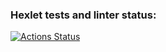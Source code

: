### Hexlet tests and linter status:
[![Actions Status](https://github.com/diplomatgmg/frontend-project-46/actions/workflows/hexlet-check.yml/badge.svg)](https://github.com/diplomatgmg/frontend-project-46/actions)